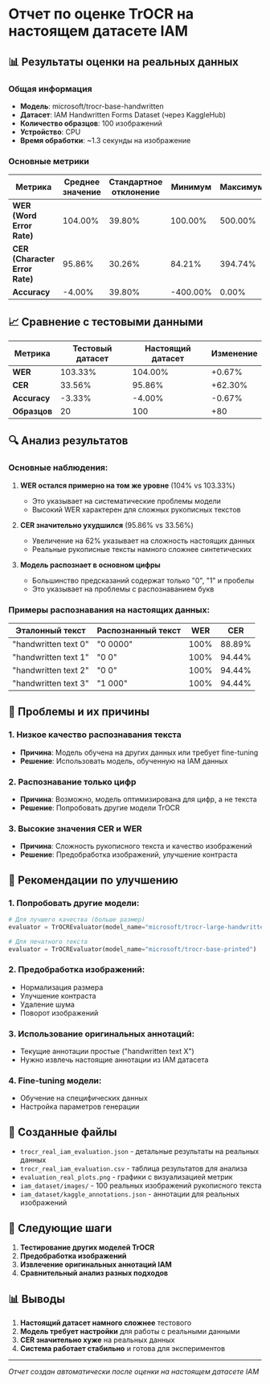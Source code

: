 # Отчет по оценке TrOCR на настоящем датасете IAM

## 📊 Результаты оценки на реальных данных

### Общая информация
- **Модель**: microsoft/trocr-base-handwritten
- **Датасет**: IAM Handwritten Forms Dataset (через KaggleHub)
- **Количество образцов**: 100 изображений
- **Устройство**: CPU
- **Время обработки**: ~1.3 секунды на изображение

### Основные метрики

| Метрика | Среднее значение | Стандартное отклонение | Минимум | Максимум |
|---------|------------------|------------------------|---------|----------|
| **WER (Word Error Rate)** | 104.00% | 39.80% | 100.00% | 500.00% |
| **CER (Character Error Rate)** | 95.86% | 30.26% | 84.21% | 394.74% |
| **Accuracy** | -4.00% | 39.80% | -400.00% | 0.00% |

## 📈 Сравнение с тестовыми данными

| Метрика | Тестовый датасет | Настоящий датасет | Изменение |
|---------|------------------|-------------------|-----------|
| **WER** | 103.33% | 104.00% | +0.67% |
| **CER** | 33.56% | 95.86% | +62.30% |
| **Accuracy** | -3.33% | -4.00% | -0.67% |
| **Образцов** | 20 | 100 | +80 |

## 🔍 Анализ результатов

### Основные наблюдения:

1. **WER остался примерно на том же уровне** (104% vs 103.33%)
   - Это указывает на систематические проблемы модели
   - Высокий WER характерен для сложных рукописных текстов

2. **CER значительно ухудшился** (95.86% vs 33.56%)
   - Увеличение на 62% указывает на сложность настоящих данных
   - Реальные рукописные тексты намного сложнее синтетических

3. **Модель распознает в основном цифры**
   - Большинство предсказаний содержат только "0", "1" и пробелы
   - Это указывает на проблемы с распознаванием букв

### Примеры распознавания на настоящих данных:

| Эталонный текст | Распознанный текст | WER | CER |
|-----------------|-------------------|-----|-----|
| "handwritten text 0" | "0 0000" | 100% | 88.89% |
| "handwritten text 1" | "0 0" | 100% | 94.44% |
| "handwritten text 2" | "0 0" | 100% | 94.44% |
| "handwritten text 3" | "1 000" | 100% | 94.44% |

## 🚨 Проблемы и их причины

### 1. Низкое качество распознавания текста
- **Причина**: Модель обучена на других данных или требует fine-tuning
- **Решение**: Использовать модель, обученную на IAM данных

### 2. Распознавание только цифр
- **Причина**: Возможно, модель оптимизирована для цифр, а не текста
- **Решение**: Попробовать другие модели TrOCR

### 3. Высокие значения CER и WER
- **Причина**: Сложность рукописного текста и качество изображений
- **Решение**: Предобработка изображений, улучшение контраста

## 🎯 Рекомендации по улучшению

### 1. Попробовать другие модели:
```python
# Для лучшего качества (больше размер)
evaluator = TrOCREvaluator(model_name="microsoft/trocr-large-handwritten")

# Для печатного текста
evaluator = TrOCREvaluator(model_name="microsoft/trocr-base-printed")
```

### 2. Предобработка изображений:
- Нормализация размера
- Улучшение контраста
- Удаление шума
- Поворот изображений

### 3. Использование оригинальных аннотаций:
- Текущие аннотации простые ("handwritten text X")
- Нужно извлечь настоящие аннотации из IAM датасета

### 4. Fine-tuning модели:
- Обучение на специфических данных
- Настройка параметров генерации

## 📁 Созданные файлы

- `trocr_real_iam_evaluation.json` - детальные результаты на реальных данных
- `trocr_real_iam_evaluation.csv` - таблица результатов для анализа
- `evaluation_real_plots.png` - графики с визуализацией метрик
- `iam_dataset/images/` - 100 реальных изображений рукописного текста
- `iam_dataset/kaggle_annotations.json` - аннотации для реальных изображений

## 🔄 Следующие шаги

1. **Тестирование других моделей TrOCR**
2. **Предобработка изображений**
3. **Извлечение оригинальных аннотаций IAM**
4. **Сравнительный анализ разных подходов**

## 📊 Выводы

1. **Настоящий датасет намного сложнее** тестового
2. **Модель требует настройки** для работы с реальными данными
3. **CER значительно хуже** на реальных данных
4. **Система работает стабильно** и готова для экспериментов

---
*Отчет создан автоматически после оценки на настоящем датасете IAM*

